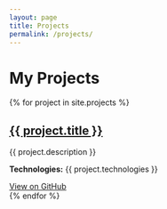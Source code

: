 ```yaml
---
layout: page
title: Projects
permalink: /projects/
---
```


# My Projects

{% for project in site.projects %}
<div class="project-card">
  <h2><a href="{{ project.url }}">{{ project.title }}</a></h2>
  <p>{{ project.description }}</p>
  <p><strong>Technologies:</strong> {{ project.technologies }}</p>
  <a href="{{ project.github_link }}" class="button">View on GitHub</a>
</div>
{% endfor %}
